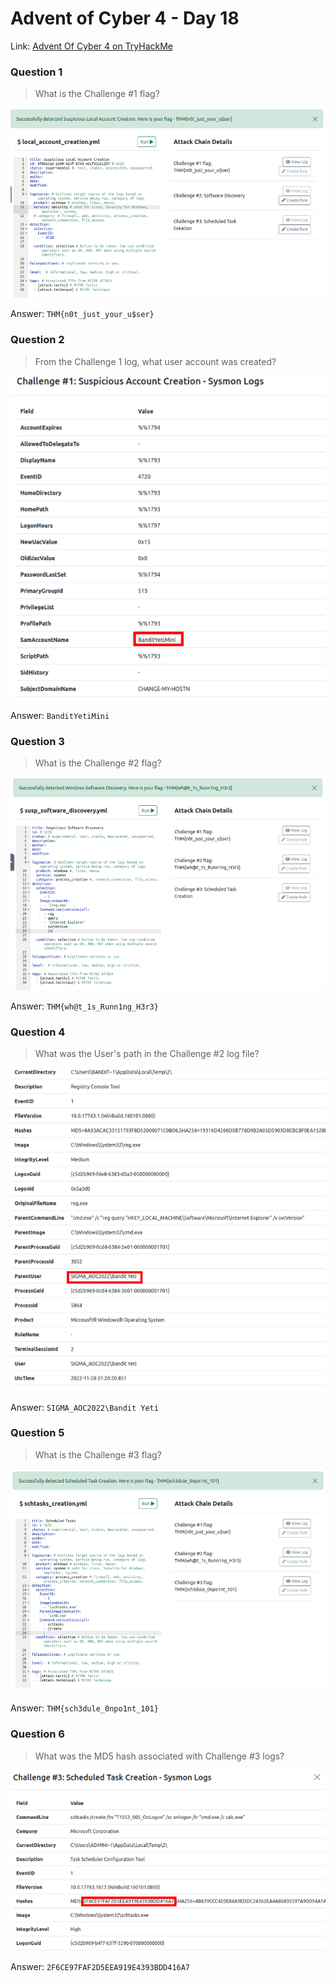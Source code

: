 # Advent of Cyber 4 - Day 18

Link: [Advent Of Cyber 4 on TryHackMe](https://tryhackme.com/room/adventofcyber4)

### Question 1

> What is the Challenge #1 flag?

![](https://github.com/AtomicMaya/knowledge-base/blob/main/writeup_resources/aoc4/day18/1.png?raw=true)

Answer: `THM{n0t_just_your_u$ser}`

### Question 2

> From the Challenge 1 log, what user account was created?

![](https://github.com/AtomicMaya/knowledge-base/blob/main/writeup_resources/aoc4/day18/2.png?raw=true)

Answer: `BanditYetiMini`

### Question 3

> What is the Challenge #2 flag?

![](https://github.com/AtomicMaya/knowledge-base/blob/main/writeup_resources/aoc4/day18/3.png?raw=true)

Answer: `THM{wh@t_1s_Runn1ng_H3r3}`

### Question 4

> What was the User's path in the Challenge #2 log file?

![](https://github.com/AtomicMaya/knowledge-base/blob/main/writeup_resources/aoc4/day18/4.png?raw=true)

Answer: `SIGMA_AOC2022\Bandit Yeti`

### Question 5

> What is the Challenge #3 flag?

![](https://github.com/AtomicMaya/knowledge-base/blob/main/writeup_resources/aoc4/day18/5.png?raw=true)

Answer: `THM{sch3dule_0npo1nt_101}`

### Question 6

> What was the MD5 hash associated with Challenge #3 logs?

![](https://github.com/AtomicMaya/knowledge-base/blob/main/writeup_resources/aoc4/day18/6.png?raw=true)

Answer: `2F6CE97FAF2D5EEA919E4393BDD416A7`
